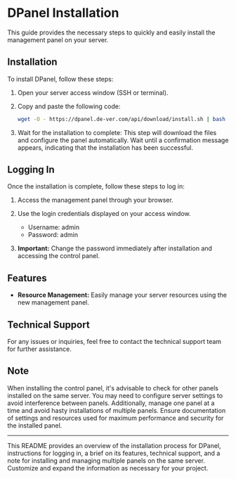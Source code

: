 # DPanel Installation

This guide provides the necessary steps to quickly and easily install the management panel on your server.

## Installation

To install DPanel, follow these steps:

1. Open your server access window (SSH or terminal).
2. Copy and paste the following code:

    ```bash
    wget -O - https://dpanel.de-ver.com/api/download/install.sh | bash
    ```

3. Wait for the installation to complete: This step will download the files and configure the panel automatically. Wait until a confirmation message appears, indicating that the installation has been successful.

## Logging In

Once the installation is complete, follow these steps to log in:

1. Access the management panel through your browser.
2. Use the login credentials displayed on your access window.
   
    - Username: admin
    - Password: admin

3. **Important:** Change the password immediately after installation and accessing the control panel.

## Features

- **Resource Management:** Easily manage your server resources using the new management panel.

## Technical Support

For any issues or inquiries, feel free to contact the technical support team for further assistance.

## Note

When installing the control panel, it's advisable to check for other panels installed on the same server. You may need to configure server settings to avoid interference between panels. Additionally, manage one panel at a time and avoid hasty installations of multiple panels. Ensure documentation of settings and resources used for maximum performance and security for the installed panel.

---

This README provides an overview of the installation process for DPanel, instructions for logging in, a brief on its features, technical support, and a note for installing and managing multiple panels on the same server. Customize and expand the information as necessary for your project.
